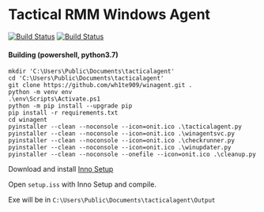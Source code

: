 # Tactical RMM Windows Agent

[![Build Status](https://travis-ci.com/wh1te909/winagent.svg?branch=master)](https://travis-ci.com/wh1te909/winagent)
[![Build Status](https://dev.azure.com/dcparsi/winagent/_apis/build/status/wh1te909.winagent?branchName=master)](https://dev.azure.com/dcparsi/winagent/_build/latest?definitionId=3&branchName=master)

#### Building (powershell, python3.7)

```commandline
mkdir 'C:\Users\Public\Documents\tacticalagent'
cd 'C:\Users\Public\Documents\tacticalagent'
git clone https://github.com/wh1te909/winagent.git .
python -m venv env
.\env\Scripts\Activate.ps1
python -m pip install --upgrade pip
pip install -r requirements.txt
cd winagent
pyinstaller --clean --noconsole --icon=onit.ico .\tacticalagent.py
pyinstaller --clean --noconsole --icon=onit.ico .\winagentsvc.py
pyinstaller --clean --noconsole --icon=onit.ico .\checkrunner.py
pyinstaller --clean --noconsole --icon=onit.ico .\winupdater.py
pyinstaller --clean --noconsole --onefile --icon=onit.ico .\cleanup.py
```

Download and install [Inno Setup](http://jrsoftware.org/isinfo.php)

Open ```setup.iss``` with Inno Setup and compile.

Exe will be in ```C:\Users\Public\Documents\tacticalagent\Output```
